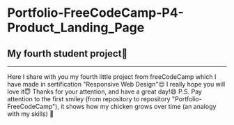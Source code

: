 # Portfolio-FreeCodeCamp-P4-Product_Landing_Page
## My fourth student project:baby_chick:
___
Here I share with you my fourth little project from freeCodeCamp which I have made in sertification "Responsive Web Design":relieved: 
I really hope you will love it:innocent:
Thanks for your attention, and have a great day!:smile:
P.S. Pay attention to the first smiley (from repository to repository "Portfolio-FreeCodeCamp"), it shows how my chicken grows over time (an analogy with my skills) :eyes:
